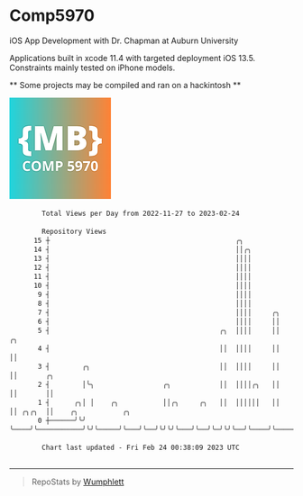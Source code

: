 # Comp5970
iOS App Development with Dr. Chapman at Auburn University

Applications built in xcode 11.4 with targeted deployment iOS 13.5.
Constraints mainly tested on iPhone models.

** Some projects may be compiled and ran on a hackintosh **

![App Icon](https://github.com/MatthewBentz/Comp5970/blob/master/Assignment1a-mlb0119/Assignment1a-mlb0119/Assets.xcassets/AppIcon.appiconset/180.png)

```
        Total Views per Day from 2022-11-27 to 2023-02-24

        Repository Views
      15 ┼                                              ╭╮
      14 ┤                                              ││╭╮
      13 ┤                                              ││││
      12 ┤                                              ││││
      11 ┤                                              ││││
      10 ┤                                              ││││
       9 ┤                                              ││││
       8 ┤                                              ││││
       7 ┤                                              ││││     ╭╮
       6 ┤                                              ││││     ││
       5 ┤                                          ╭╮  ││││     ││  ╭╮
       4 ┤                                          ││  ││││     ││  ││
       3 ┤        ╭╮                                ││  ││││     ││  ││       ╭╮
       2 ┤        │╰╮                 ╭╮            ││  ││││╭╮   ││  ││       ││
       1 ┤      ╭╮│ │    ╭╮           ││╭╮     ╭╮   ││  ││││││   ││  ││ ╭╮╭╮  ││    ╭╮           ╭╮
       0 ┼──────╯╰╯ ╰────╯╰───────────╯╰╯╰─────╯╰───╯╰──╯╰╯╰╯╰───╯╰──╯╰─╯╰╯╰──╯╰────╯╰───────────╯╰

        Chart last updated - Fri Feb 24 00:38:09 2023 UTC
        
```

---

> RepoStats by [Wumphlett](https://github.com/Wumphlett)
